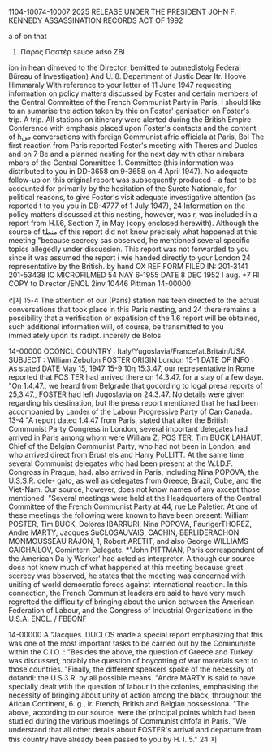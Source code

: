 1104-10074-10007
2025 RELEASE UNDER THE PRESIDENT JOHN F. KENNEDY ASSASSINATION RECORDS ACT OF 1992

a of on
that
1. Πάρος Παστέρ
sauce adso
ZBI

ion in hean dirneved to the
Director, bemitted to outmedistolg
Federal Büreau of Investigation)
And
U. 8. Department of Justic
Dear Itr. Hoove
Himmaraly
With reference to your letter of 11 June 1947 requesting
information on policy matters discussed by Foster and certain
members of the Central Committee of the French Communist Party
in Paris, I should like to an sumarise the action taken by thie
on Foster'
ganisation on Foster's trip. A trip. All stations on
itinerary were alerted during the British Empire Conference with
emphasis placed upon Foster's contacts and the content of hمن
conversations with foreign Gommunist afric officiala at Paris, Bol
The first reaction from Paris reported Foster's meeting with
Thores and Duclos and on 7 Be and a planned nesting for the next
day with other nimbars mbars of the Central Committee 1. Committee (this information
was distributed to you in DD-3658 on 9-3658 on 4 April 1947). No adequate
follow-up on this original report was subsequently produced - a
fact to be accounted for primarily by the hesitation of the Surete
Nationale, for political reasons, to give Foster's visit adequate
investigative attention (as reported t to you you in DB-4777 of 1 July
1947),
24
Information on the policy matters discussed at this nesting,
however, was r, was included in a report from H.I.6, Section 7, in May
)copy enclosed herewith). Although the source of tمنط of this report did
not know precisely what happened at this meeting "because
secrecy sas observed, he mentioned several specific topics
allegedly under discussion. This report was not forwarded to you
since it was assumed the report i wie handed directly to your London 24
representative by the British.
by hand
OX REF FORM FILED
IN: 201-3141
201-53438
IC MICROFILMED
54
NAY 6-1955
DATE 8 DEC 1952
I aug. +7 RI COPY
to Director
/ENCL
2inv
10446
Pittman
14-00000

리지
15-4
The attention of our (Paris) station has teen directed to the
actual conversations that took place in this Paris nesting, and
24 there remains a possibility that a verification or expatision of the
1.6 report will be obtained, such additional information will,
of course, be transmitted to you immediately upon its radipt.
incerely
de Bolos

14-00000
OCONCL
COUNTRY
: Italy/Yugoslavia/France/at.Britain/USA
SUBJECT
: William Zebulon FOSTER
ORIGIN
London 15-1
DATE OF INFO : As stated
DATE
May 15, 1947
15-9
10η 15.3.47, our representative in Rome reported that FOS TER
had arrived there on 14.3.47. for a stay of a few dayв.
"On 1.4.47., we heard from Belgrade that gocording to logal
presa reports of 25,3.47., FOSTER had left Jugoslavia on
24.3.47. No details were given regarding his destination,
but the press report mentioned that he had been accompanied
by Lander of the Labour Progressive Party of Can
Canada.
13-4
"A report dated 1.4.47 from Paris, stated that after the
British Communist Party Congress in London, several important
delegates had arrived in Paris among whom were William Z.
POS TER, Tim BUCK LAHAUT, Chief of the Belgian Communist Party,
who had not been in London, and who arrived direct from Brust els
and Harry PoLLITT. At the same time several Communist delegates
who had been present at the W.I.D.F. Congross in Prague, had.
also arrived in Paris, including Nina POPOVA, the U.S.S.R. dele-
gato, as well as delegates from Greece, Brazil, Cube, and the
Viet-Nam. Our source, however, does not know names of any
axcept those mentioned.
"Several meetings were held at the Headquarters of the Central
Committee of the French Communist Party at 44, rue Le Paletier.
At one of these meetings the following were known to have been
present: William POSTER, Tim BUCK, Dolores IBARRURI, Nina
POPOVA, FaurigerTHOREZ, Andre MARTY, Jacques SuCLOSAUVAIS,
CACHIN, BERLIDERACHON MONMOUSSEAU RAJON, 1, Robert ARETIT, and
also George WILLIAMS GAICHAILOV, Comintern Delegate.
*"John PITTMAN, Paris correspondent of the American Da ly Worker'
had acted as interpreter. Although our source does not know
much of what happened at this meeting because great secrecy was
bbserved, he states that the meeting was concerned with uniting
of world democratic forces against international reaction. In
this connection, the French Communist leaders are said to have
very much regretted the difficulty of bringing about the union
between the American Federation of Labour, and the Congress of
Industrial Organizations in the U.S.A.
ENCL. /
FBEONF

14-00000
A
"Jacques. DUCLOS made a special report emphasizing that this was
one of the most important tasks to be carried out by the Communiste
within the C.I.O.
:
"Besides the above, the question of Greece and Turkey was discussed,
notably the question of boycotting of war materials sent to those
countries.
"Finally, the different speakers spoke of the necessity of dofandi:
the U.S.3.R. by all possible means.
"Andre MARTY is said to have specially dealt with the question of
labour in the colonies, emphasising the necessity of bringing about
unity of action among the black, throughout the Arican Continent,
6. g., ir. French, British and Belgian possessiona.
"The above, according to our source, were the principal points
which had been studied during the various moetings of Communist
chfofa in Paris.
"We understand that all other details about FOSTER's arrival and
departure from this country have already been passed to you by
Η. Ι. 5."
24
지
